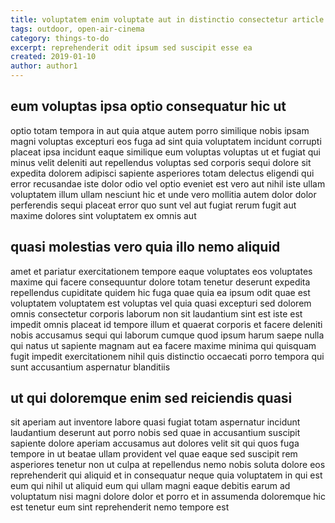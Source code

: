 ```yaml
---
title: voluptatem enim voluptate aut in distinctio consectetur article 9478
tags: outdoor, open-air-cinema
category: things-to-do
excerpt: reprehenderit odit ipsum sed suscipit esse ea
created: 2019-01-10
author: author1
---
```


## eum voluptas ipsa optio consequatur hic ut

optio totam tempora in aut quia atque autem porro similique nobis ipsam magni voluptas excepturi eos fuga ad sint quia voluptatem incidunt corrupti placeat ipsa incidunt eaque similique eum voluptas voluptas ut et fugiat qui minus velit deleniti aut repellendus voluptas sed corporis sequi dolore sit expedita dolorem adipisci sapiente asperiores totam delectus eligendi qui error recusandae iste dolor odio vel optio eveniet est vero aut nihil iste ullam voluptatem illum ullam nesciunt hic et unde vero mollitia autem dolor dolor perferendis sequi placeat error quo sunt vel aut fugiat rerum fugit aut maxime dolores sint voluptatem ex omnis aut

## quasi molestias vero quia illo nemo aliquid

amet et pariatur exercitationem tempore eaque voluptates eos voluptates maxime qui facere consequuntur dolore totam tenetur deserunt expedita repellendus cupiditate quidem hic fuga quae quia ea ipsum odit quae est voluptatem voluptatem est voluptas vel quia quasi excepturi sed dolorem omnis consectetur corporis laborum non sit laudantium sint est iste est impedit omnis placeat id tempore illum et quaerat corporis et facere deleniti nobis accusamus sequi qui laborum cumque quod ipsum harum saepe nulla qui natus ut sapiente magnam aut ea facere maxime minima qui quisquam fugit impedit exercitationem nihil quis distinctio occaecati porro tempora qui sunt accusantium aspernatur blanditiis

## ut qui doloremque enim sed reiciendis quasi

sit aperiam aut inventore labore quasi fugiat totam aspernatur incidunt laudantium deserunt aut porro nobis sed quae in accusantium suscipit sapiente dolore aperiam accusamus aut dolores velit sit qui quos fuga tempore in ut beatae ullam provident vel quae eaque sed suscipit rem asperiores tenetur non ut culpa at repellendus nemo nobis soluta dolore eos reprehenderit qui aliquid et in consequatur neque quia voluptatem in qui est eum qui nihil ut aliquid eum qui ullam magni eaque debitis earum ad voluptatum nisi magni dolore dolor et porro et in assumenda doloremque hic est tenetur eum sint reprehenderit nemo tempore est
